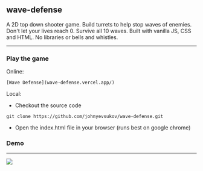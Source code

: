 wave-defense
----

A 2D top down shooter game. Build turrets to help stop waves of enemies. Don't let your lives reach 0. Survive all 10 waves. Built with vanilla JS, CSS and HTML. No libraries or bells and whistles.

----
### Play the game

Online:

```[Wave Defense](wave-defense.vercel.app/)```

Local:

- Checkout the source code

```git clone https://github.com/johnyevsukov/wave-defense.git```

- Open the index.html file in your browser (runs best on google chrome)

### Demo
----

![](https://github.com/johnyevsukov/wave-defense/assets/10480867/d660c982-ffa4-4b10-b27e-1669d77c0e66)
